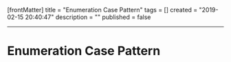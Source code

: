 [frontMatter]
title = "Enumeration Case Pattern"
tags = []
created = "2019-02-15 20:40:47"
description = ""
published = false

---

# Enumeration Case Pattern